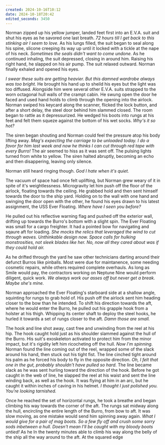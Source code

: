 ```yaml
---
created: 2024-10-16T10:12
date: 2024-10-18T20:42
edited_seconds: 3450
---
```


Norman zipped up his yellow jumper, landed feet first into an E.V.A. suit and shut his eyes as he savored one last breath. *72 hours till I get back to this stinking air I seem to love.* As his lungs filled, the suit began to seal along his spine, slicone creeping its way up until it locked with a tickle at the nape of his neck. *Sometimes the seals didn't want to come undone.* As he continued inhaling, the suit depressed, closing in around him. Raising his right hand, he slapped on his air pump. The suit relaxed outward. Norman finally exhaled and opened his eyes.

*I swear these suits are getting heavier. But this damned wardrobe always was too bright.* He brought his hand up to sheild his eyes but the light was too diffused. Alongside him were several other E.V.A. suits strapped to the worn octagonal hull walls of the crampt cabin. He swung open the door he faced and used hand holds to climb through the opening into the airlock. Norman swiped his keycard along the scanner, flicked the lock button, and after a short delay, the steel door behind him slammed closed. The room began to rattle as it depressurized. He wedged his boots into rungs at his feet and felt them squeze against the bottom of his wet socks. *Why's it so hot?*

The siren began shouting and Norman could feel the pressure atop his body lifting away. *Mag's expecting the carriage to be unloaded today. I do a favor for him last week and now he thinks I can cut through red tape with every Burro!* The air seemed to hiss as it was sent off. The pulsing lights turned from white to yellow. The siren halted abruptly, becoming an echo and then disappering, leaving only silence.

Norman still heard ringing though. *God I hate when it's quiet.*

The vacuum of space had once felt uplifting, but Norman grew weary of it in spite of it's weightlessness. Microgravity let him push off the floor of the airlock, floating towards the ceiling. He grabbed hold and then sent himself towards the door to the ship yard. Holding on to the wall with one hand and swinging the door open with the other, he found his eyes drawn to his latest assignment, the USS Ever Floating. *Where have I seen you before?* 

He pulled out his reflective warning flag and pushed off the exterior wall, drifting up towards the Burro's bottom with a slight spin. The Ever Floating was small for a cargo freighter. It had a pointed bow for navigating and sqaure aft for loading. *She mocks the relics that leveraged the wind to cut through waves. Unthinkable design now. Space calls for hulking monstrosities, not sleek blades like her. No, now all they cared about was if they could hold air.*

As he drifted through the yard he saw other technicians darting around their defunct Burros like pinballs. Most were due for maintanence, some needing cosmetic repairs, while others required complete overhauls. As long as Smile would pay, the contractors working on Neptune Nine would perform diligent, quick work. *We always work our asses off but never get a break. Maybe she's mine.*
 
Norman approached the Ever Floating's starboard side at a shallow angle, squinting for rungs to grab hold of. His push off the airlock sent him heading closer to the bow than he intended. To shift his direction towards the aft, where he would enter the Burro, he pulled out his grapple hook from a holster at his thigh. Whipping its center shaft to deploy the steel hooks, he hurled it towards a set of rungs closer to the aft. *Damn those are small.*

The hook and line shot away, cast free and unwinding from the reel at his hip. The hook caught hold just as his shoulder slammed against the hull of the Burro. His suit's exoskeleton activated to protect him from the minor impact, but it's rigidity left him ricocheting off the hull. *Now I'm spinning.* Norman found the line coming out of the reel, wrapped some of the slack around his hand, then stuck out his tight fist. The line cinched tight around his palm as he forced his body to fly in the opposite direction. *Oh, I felt that one in the gut, probably shouldn't have pulled so hard.* The line became slack as he was sent hurling toward the direction of the hook. Before he got caught in the web of line, he slapped the reel at his waist and sent the line winding back, as well as the hook. It was flying at him in an arc, but he caught it within inches of caving in his helmet. *I thought I just polished you. You're looking tarnished.*

Once he reached the set of horizontal rungs, he took a breathe and began climbing his way towards the corner of the aft. The rungs sat midway along the hull, encircling the entire length of the Burro, from bow to aft. It was slow moving, as one mistake would send him spinning away again. *What I would give for a pair of mag boots. So a few fly off and crush some sorry sods inbetween a hull. Doesn't mean I'll be caught with my bloody boots untied!* As he In the twenty minutes able to climb his way along the belly of the ship all the way around to the aft. At the squared edge